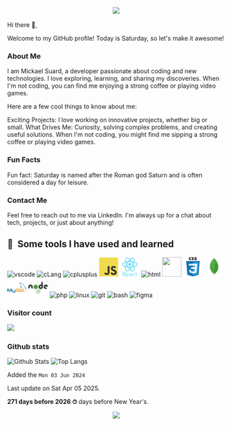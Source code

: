 
<p align="center">
  <img src="https://capsule-render.vercel.app/api?type=waving&color=gradient&text=Hello!&height=100&section=header"/>
</p>

Hi there 👋,

Welcome to my GitHub profile! Today is Saturday, so let's make it awesome!

### About Me
I am Mickael Suard, a developer passionate about coding and new technologies. 
I love exploring, learning, and sharing my discoveries. 
When I'm not coding, you can find me enjoying a strong coffee or playing video games.

Here are a few cool things to know about me:

Exciting Projects: I love working on innovative projects, whether big or small.
What Drives Me: Curiosity, solving complex problems, and creating useful solutions.
When I'm not coding, you might find me sipping a strong coffee or playing video games.

### Fun Facts
Fun fact: Saturday is named after the Roman god Saturn and is often considered a day for leisure.

### Contact Me
Feel free to reach out to me via LinkedIn. I'm always up for a chat about tech, projects, or just about anything!

<h2> 🚀 &nbsp;Some tools I have used and learned</h2>
<p align="left">
<img src="https://cdn.jsdelivr.net/gh/devicons/devicon/icons/vscode/vscode-original.svg" alt="vscode" width="45" height="45"/>
<img src="https://cdn.jsdelivr.net/gh/devicons/devicon/icons/c/c-original.svg" alt="cLang" width="45" height="45"/>
<img src="https://cdn.jsdelivr.net/gh/devicons/devicon/icons/cplusplus/cplusplus-original.svg" alt="cplusplus" width="45" height="45"/>
<img src="https://raw.githubusercontent.com/devicons/devicon/master/icons/javascript/javascript-original.svg" alt="javascript" width="45" height="45" />
<img src="https://raw.githubusercontent.com/devicons/devicon/master/icons/react/react-original-wordmark.svg" alt="react" width="45" height="45" />
<img src="https://cdn.jsdelivr.net/gh/devicons/devicon/icons/html5/html5-original.svg" alt="html" width="45" height="45"/>
<img src="https://cdn.jsdelivr.net/gh/devicons/devicon@latest/icons/bootstrap/bootstrap-original-wordmark.svg" width="45" height="45" />
<img src="https://raw.githubusercontent.com/devicons/devicon/master/icons/css3/css3-original-wordmark.svg" alt="css3" width="45" height="45" />
<img src="https://raw.githubusercontent.com/devicons/devicon/master/icons/mongodb/mongodb-original.svg" alt="mongodb" width="45" height="45" />
<img src="https://raw.githubusercontent.com/devicons/devicon/master/icons/mysql/mysql-original-wordmark.svg" alt="mysql" width="45" height="45" />
<img src="https://raw.githubusercontent.com/devicons/devicon/master/icons/nodejs/nodejs-original-wordmark.svg" alt="nodejs" width="45" height="45" />
<img src="https://cdn.jsdelivr.net/gh/devicons/devicon/icons/php/php-original.svg" alt="php" width="45" height="45"/>
<img src="https://cdn.jsdelivr.net/gh/devicons/devicon/icons/linux/linux-original.svg" alt="linux" width="45" height="45"/>       
<img src="https://cdn.jsdelivr.net/gh/devicons/devicon/icons/git/git-original.svg" alt="git" width="45" height="45"/>
<img src="https://cdn.jsdelivr.net/gh/devicons/devicon/icons/bash/bash-original.svg" alt="bash" width="45" height="45"/>
<img src="https://cdn.jsdelivr.net/gh/devicons/devicon/icons/figma/figma-original.svg" alt="figma" width="45" height="45"/>   
</p>

### Visitor count

<img src="https://profile-counter.glitch.me/MickaelSuard/count.svg" />

### Github stats

![Github Stats](https://github-readme-stats.vercel.app/api?username=MickaelSuard&count_private=true&show_icons=true&include_all_commits=true)
![Top Langs](https://github-readme-stats.vercel.app/api/top-langs/?username=MickaelSuard&hide=TeX&layout=compact)


Added the `Mon 03 Jun 2024`

Last update on Sat Apr 05 2025.

**271 days before 2026 ⏱** days before New Year's.

<p align="center">
  <img src="https://capsule-render.vercel.app/api?type=waving&color=gradient&height=100&section=footer"/>
</p>
